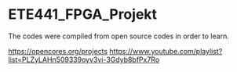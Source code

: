 # ETE441_FPGA_Projekt

The codes were compiled from open source codes in order to learn.

https://opencores.org/projects
https://www.youtube.com/playlist?list=PLZyLAHn509339oyv3vi-3Gdyb8bfPx7Ro
